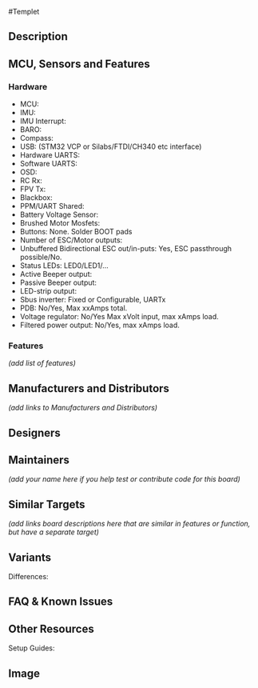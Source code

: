 #Templet
## Description



## MCU, Sensors and Features

### Hardware
  - MCU: 
  - IMU: 
  - IMU Interrupt: 
  - BARO:
  - Compass: 
  - USB: (STM32 VCP or Silabs/FTDI/CH340 etc interface)
  - Hardware UARTS:
  - Software UARTS: 
  - OSD: 
  - RC Rx:
  - FPV Tx:
  - Blackbox: 
  - PPM/UART Shared: 
  - Battery Voltage Sensor: 
  - Brushed Motor Mosfets: 
  - Buttons: None. Solder BOOT pads
  - Number of ESC/Motor outputs: 
  - Unbuffered Bidirectional ESC out/in-puts: Yes, ESC passthrough possible/No. 
  - Status LEDs: LED0/LED1/...
  - Active Beeper output:
  - Passive Beeper output:
  - LED-strip output:
  - Sbus inverter: Fixed or Configurable, UARTx 
  - PDB: No/Yes, Max xxAmps total.
  - Voltage regulator: No/Yes Max xVolt input, max xAmps load.
  - Filtered power output: No/Yes, max xAmps load.

### Features

_(add list of features)_

## Manufacturers and Distributors

_(add links to Manufacturers and Distributors)_

## Designers


## Maintainers
_(add your name here if you help test or contribute code for this board)_


## Similar Targets

_(add links board descriptions here that are similar in features or function, but have a separate target)_


## Variants

Differences:


## FAQ & Known Issues


## Other Resources

Setup Guides: 


## Image

